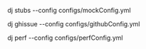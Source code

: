dj stubs --config configs/mockConfig.yml

dj ghissue --config configs/githubConfig.yml

dj perf --config configs/perfConfig.yml
